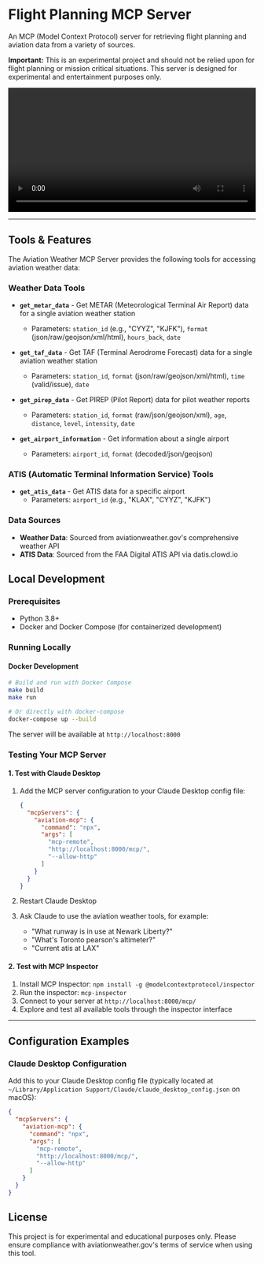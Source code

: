 # Flight Planning MCP Server
An MCP (Model Context Protocol) server for retrieving flight planning and aviation data from a variety of sources.

**Important:** This is an experimental project and should not be relied upon for flight planning or mission critical situations. This server is designed for experimental and entertainment purposes only.


<video width="100%" controls>
  <source src="misc/example_use.mov" type="video/quicktime">
  Your browser does not support the video tag.
</video>

---

## Tools & Features
The Aviation Weather MCP Server provides the following tools for accessing aviation weather data:

### Weather Data Tools
- **`get_metar_data`** - Get METAR (Meteorological Terminal Air Report) data for a single aviation weather station
  - Parameters: `station_id` (e.g., "CYYZ", "KJFK"), `format` (json/raw/geojson/xml/html), `hours_back`, `date`
  
- **`get_taf_data`** - Get TAF (Terminal Aerodrome Forecast) data for a single aviation weather station
  - Parameters: `station_id`, `format` (json/raw/geojson/xml/html), `time` (valid/issue), `date`
  
- **`get_pirep_data`** - Get PIREP (Pilot Report) data for pilot weather reports
  - Parameters: `station_id`, `format` (raw/json/geojson/xml), `age`, `distance`, `level`, `intensity`, `date`
  
- **`get_airport_information`** - Get information about a single airport
  - Parameters: `airport_id`, `format` (decoded/json/geojson)

### ATIS (Automatic Terminal Information Service) Tools
- **`get_atis_data`** - Get ATIS data for a specific airport
  - Parameters: `airport_id` (e.g., "KLAX", "CYYZ", "KJFK")

### Data Sources
- **Weather Data**: Sourced from aviationweather.gov's comprehensive weather API
- **ATIS Data**: Sourced from the FAA Digital ATIS API via datis.clowd.io

## Local Development

### Prerequisites
- Python 3.8+
- Docker and Docker Compose (for containerized development)

### Running Locally

#### Docker Development
```bash
# Build and run with Docker Compose
make build
make run

# Or directly with docker-compose
docker-compose up --build
```

The server will be available at `http://localhost:8000`

### Testing Your MCP Server

#### 1. Test with Claude Desktop
1. Add the MCP server configuration to your Claude Desktop config file:
   ```json
   {
     "mcpServers": {
       "aviation-mcp": {
         "command": "npx",
         "args": [
           "mcp-remote",
           "http://localhost:8000/mcp/",
           "--allow-http"
         ]
       }
     }
   }
   ```

2. Restart Claude Desktop
3. Ask Claude to use the aviation weather tools, for example:
   - "What runway is in use at Newark Liberty?"
   - "What's Toronto pearson's altimeter?"
   - "Current atis at LAX"

#### 2. Test with MCP Inspector
1. Install MCP Inspector: `npm install -g @modelcontextprotocol/inspector`
2. Run the inspector: `mcp-inspector`
3. Connect to your server at `http://localhost:8000/mcp/`
4. Explore and test all available tools through the inspector interface

---

## Configuration Examples

### Claude Desktop Configuration
Add this to your Claude Desktop config file (typically located at `~/Library/Application Support/Claude/claude_desktop_config.json` on macOS):

```json
{
  "mcpServers": {
    "aviation-mcp": {
      "command": "npx",
      "args": [
        "mcp-remote",
        "http://localhost:8000/mcp/",
        "--allow-http"
      ]
    }
  }
}
```

## License

This project is for experimental and educational purposes only. Please ensure compliance with aviationweather.gov's terms of service when using this tool.
